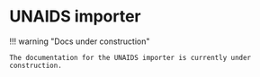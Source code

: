 # UNAIDS importer

!!! warning "Docs under construction"

    The documentation for the UNAIDS importer is currently under construction.